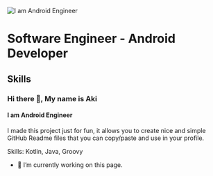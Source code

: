![I am Android Engineer](https://github.com/A-Rakhmatullaev/A-Rakhmatullaev/friday.png)
# Software Engineer - Android Developer


## Skills

### Hi there 👋, My name is Aki
#### I am Android Engineer


I made this project just for fun, it allows you to create nice and simple GitHub Readme files that you can copy/paste and use in your profile.

Skills: Kotlin, Java, Groovy

- 🔭 I’m currently working on this page. 





